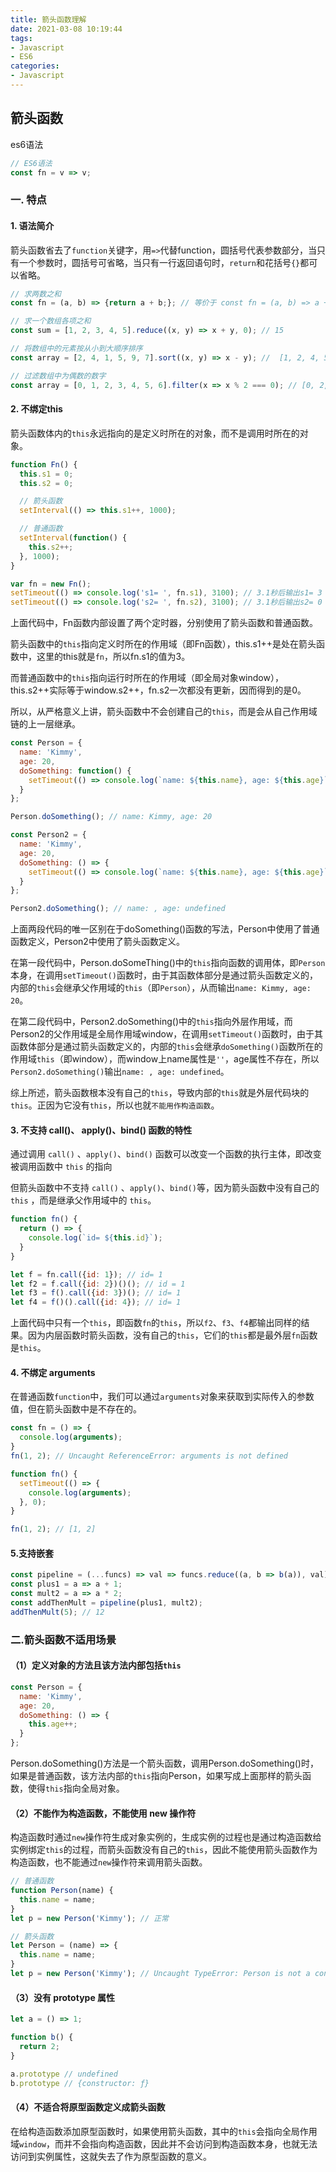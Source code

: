 ```yaml
---
title: 箭头函数理解
date: 2021-03-08 10:19:44
tags:
- Javascript
- ES6
categories:
- Javascript
---
```


## 箭头函数

es6语法

```js
// ES6语法
const fn = v => v;
```

### 一. 特点

#### 1. 语法简介

箭头函数省去了`function`关键字，用`=>`代替function，圆括号代表参数部分，当只有一个参数时，圆括号可省略，当只有一行返回语句时，`return`和花括号`{}`都可以省略。

```js
// 求两数之和
const fn = (a, b) => {return a + b;}; // 等价于 const fn = (a, b) => a + b;

// 求一个数组各项之和
const sum = [1, 2, 3, 4, 5].reduce((x, y) => x + y, 0); // 15

// 将数组中的元素按从小到大顺序排序
const array = [2, 4, 1, 5, 9, 7].sort((x, y) => x - y); //  [1, 2, 4, 5, 7, 9]

// 过滤数组中为偶数的数字
const array = [0, 1, 2, 3, 4, 5, 6].filter(x => x % 2 === 0); // [0, 2, 4, 6]
```

#### 2. 不绑定this

 箭头函数体内的`this`永远指向的是定义时所在的对象，而不是调用时所在的对象。 

```js
function Fn() {
  this.s1 = 0;
  this.s2 = 0;

  // 箭头函数
  setInterval(() => this.s1++, 1000);

  // 普通函数
  setInterval(function() {
    this.s2++;
  }, 1000);
}

var fn = new Fn();
setTimeout(() => console.log('s1= ', fn.s1), 3100); // 3.1秒后输出s1= 3
setTimeout(() => console.log('s2= ', fn.s2), 3100); // 3.1秒后输出s2= 0

```

上面代码中，Fn函数内部设置了两个定时器，分别使用了箭头函数和普通函数。

箭头函数中的`this`指向定义时所在的作用域（即Fn函数），this.s1++是处在箭头函数中，这里的this就是`fn`，所以fn.s1的值为3。 

而普通函数中的`this`指向运行时所在的作用域（即全局对象window），this.s2++实际等于window.s2++，fn.s2一次都没有更新，因而得到的是0。 

所以，从严格意义上讲，箭头函数中不会创建自己的`this`，而是会从自己作用域链的上一层继承。



```js
const Person = {
  name: 'Kimmy',
  age: 20,
  doSomething: function() {
    setTimeout(() => console.log(`name: ${this.name}, age: ${this.age}`), 1000);
  }
};

Person.doSomething(); // name: Kimmy, age: 20

const Person2 = {
  name: 'Kimmy',
  age: 20,
  doSomething: () => {
    setTimeout(() => console.log(`name: ${this.name}, age: ${this.age}`), 1000);
  }
};

Person2.doSomething(); // name: , age: undefined
```

上面两段代码的唯一区别在于doSomething()函数的写法，Person中使用了普通函数定义，Person2中使用了箭头函数定义。 

在第一段代码中，Person.doSomeThing()中的`this`指向函数的调用体，即`Person`本身，在调用`setTimeout()`函数时，由于其函数体部分是通过箭头函数定义的，内部的`this`会继承父作用域的`this`（即`Person`），从而输出`name: Kimmy, age: 20`。

 在第二段代码中，Person2.doSomething()中的`this`指向外层作用域，而Person2的父作用域是全局作用域window，在调用`setTimeout()`函数时，由于其函数体部分是通过箭头函数定义的，内部的`this`会继承`doSomething()`函数所在的作用域`this`（即window），而window上name属性是`''`，age属性不存在，所以`Person2.doSomething()`输出`name: , age: undefined`。 

综上所述，箭头函数根本没有自己的`this`，导致内部的`this`就是外层代码块的`this`。正因为它没有`this`，所以也就`不能用作构造函数`。

#### 3. 不支持 call()、 apply()、bind() 函数的特性 

通过调用 `call()` 、`apply()`、`bind()` 函数可以改变一个函数的执行主体，即改变被调用函数中 `this` 的指向

但箭头函数中不支持 `call()` 、`apply()`、`bind()`等，因为箭头函数中没有自己的 `this` ，而是继承父作用域中的 `this`。

```js
function fn() {
  return () => {
    console.log(`id= ${this.id}`);
  }
}

let f = fn.call({id: 1}); // id= 1
let f2 = f.call({id: 2})()(); // id = 1
let f3 = f().call({id: 3})(); // id= 1
let f4 = f()().call({id: 4}); // id= 1
```

 上面代码中只有一个`this`，即函数`fn`的`this`，所以`f2`、`f3`、`f4`都输出同样的结果。因为内层函数时箭头函数，没有自己的`this`，它们的`this`都是最外层`fn`函数是`this`。 

#### 4. 不绑定 arguments 

 在普通函数`function`中，我们可以通过`arguments`对象来获取到实际传入的参数值，但在箭头函数中是不存在的。 

```js
const fn = () => {
  console.log(arguments);
}
fn(1, 2); // Uncaught ReferenceError: arguments is not defined

function fn() {
  setTimeout(() => {
    console.log(arguments);
  }, 0);
}

fn(1, 2); // [1, 2]
```

#### 5.支持嵌套 

```js
const pipeline = (...funcs) => val => funcs.reduce((a, b => b(a)), val);
const plus1 = a => a + 1;
const mult2 = a => a * 2;
const addThenMult = pipeline(plus1, mult2);
addThenMult(5); // 12
```



### 二.箭头函数不适用场景

#### （1）定义对象的方法且该方法内部包括`this`

```js
const Person = {
  name: 'Kimmy',
  age: 20,
  doSomething: () => {
    this.age++;
  }
};
```
Person.doSomething()方法是一个箭头函数，调用Person.doSomething()时，如果是普通函数，该方法内部的`this`指向Person，如果写成上面那样的箭头函数，使得`this`指向全局对象。

#### （2）不能作为构造函数，不能使用 new 操作符
构造函数时通过`new`操作符生成对象实例的，生成实例的过程也是通过构造函数给实例绑定`this`的过程，而箭头函数没有自己的`this`，因此不能使用箭头函数作为构造函数，也不能通过`new`操作符来调用箭头函数。

```js
// 普通函数
function Person(name) {
  this.name = name;
}
let p = new Person('Kimmy'); // 正常

// 箭头函数
let Person = (name) => {
  this.name = name;
}
let p = new Person('Kimmy'); // Uncaught TypeError: Person is not a constructor
```

#### （3）没有 prototype 属性

```js
let a = () => 1;

function b() {
  return 2;
}

a.prototype // undefined
b.prototype // {constructor: ƒ}
```

#### （4）不适合将原型函数定义成箭头函数
在给构造函数添加原型函数时，如果使用箭头函数，其中的`this`会指向全局作用域`window`，而并不会指向构造函数，因此并不会访问到构造函数本身，也就无法访问到实例属性，这就失去了作为原型函数的意义。 

